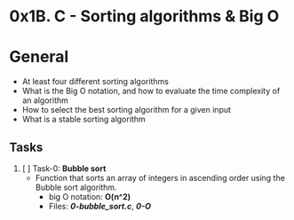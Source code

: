 # 0x1B. C - Sorting algorithms & Big O #

# General #
  - At least four different sorting algorithms
  - What is the Big O notation, and how to evaluate the time complexity of an algorithm
  - How to select the best sorting algorithm for a given input
  - What is a stable sorting algorithm

## Tasks ##

1. [ ] Task-0: **Bubble sort**
   - Function that sorts an array of integers in ascending order using the Bubble sort algorithm.
     - big O notation: **O(n^2)**
     - Files: ***0-bubble_sort.c***, ***0-O***

